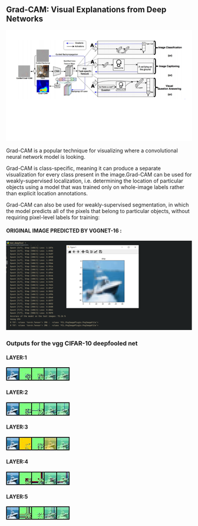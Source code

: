 ## Grad-CAM: Visual Explanations from Deep Networks


![Original label =  n03538406 horse cart](https://github.com/Lagstill/IIIT-H/blob/main/deepfool/Grad_cam//grad.png?raw=true)


Grad-CAM is a popular technique for visualizing where a convolutional neural network model is looking.

Grad-CAM is class-specific, meaning it can produce a separate visualization for every class present in the image.Grad-CAM can be used for weakly-supervised localization, i.e. determining the location of particular objects using a model that was trained only on whole-image labels rather than explicit location annotations.

Grad-CAM can also be used for weakly-supervised segmentation, in which the model predicts all of the pixels that belong to particular objects, without requiring pixel-level labels for training:



#### ORIGINAL IMAGE PREDICTED BY VGGNET-16 :
![Original label =  n03538406 horse cart](https://github.com/Lagstill/IIIT-H/blob/main/deepfool/CIAFR-10/VGG/vgg_cifar_ori.png?raw=true)

### Outputs for the vgg CIFAR-10 deepfooled net

#### LAYER:1
![Original label =  n03538406 horse cart](https://github.com/Lagstill/IIIT-H/blob/main/deepfool/Grad_cam/l1.jpeg?raw=true)
#### LAYER:2
![Original label =  n03538406 horse cart](https://github.com/Lagstill/IIIT-H/blob/main/deepfool/Grad_cam/l2.jpeg?raw=true)
#### LAYER:3

![Original label =  n03538406 horse cart](https://github.com/Lagstill/IIIT-H/blob/main/deepfool/Grad_cam/l3.jpeg?raw=true)
#### LAYER:4

![Original label =  n03538406 horse cart](https://github.com/Lagstill/IIIT-H/blob/main/deepfool/Grad_cam/l4.jpeg?raw=true)
#### LAYER:5

![Original label =  n03538406 horse cart](https://github.com/Lagstill/IIIT-H/blob/main/deepfool/Grad_cam/l5.jpeg?raw=true)

